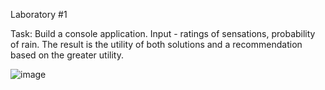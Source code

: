 Laboratory #1

Task:
Build a console application.
Input - ratings of sensations, probability of rain.
The result is the utility of both solutions and a recommendation based on the greater utility.

![image](https://user-images.githubusercontent.com/98816838/197049658-dc1cd481-f4de-479e-83bf-eb6a3eded9e0.png)
